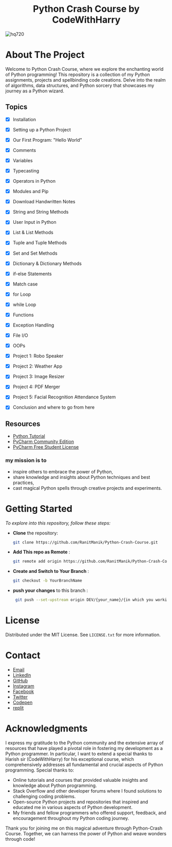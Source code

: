<a name="readme-top"></a>
<div align="center">
<h1> Python Crash Course by CodeWithHarry
</h1>
  </p>
</div>

![hq720](https://github.com/RanitManik/Python-Wizardry-CodeWithHarry/assets/138437760/86142520-6ed0-46ab-8659-c959a415f0a9)


# About The Project

Welcome to Python Crash Course, where we explore the enchanting world of Python programming! This repository is a collection
of my Python assignments, projects and spellbinding code creations. Delve into the realm of algorithms, data structures,
and Python sorcery that showcases my journey as a Python wizard.

## Topics

- [x] Installation
- [x] Setting up a Python Project
- [x] Our First Program: "Hello World"
- [x] Comments
- [x] Variables
- [x] Typecasting
- [x] Operators in Python
- [x] Modules and Pip
- [x] Download Handwritten Notes
- [x] String and String Methods
- [x] User Input in Python
- [x] List & List Methods
- [x] Tuple and Tuple Methods
- [x] Set and Set Methods
- [x] Dictionary & Dictionary Methods
- [x] if-else Statements
- [x] Match case
- [x] for Loop
- [x] while Loop
- [x] Functions
- [x] Exception Handling
- [x] File I/O
- [x] OOPs
- [x] Project 1: Robo Speaker
- [x] Project 2: Weather App
- [x] Project 3: Image Resizer
- [x] Project 4: PDF Merger
- [x] Project 5: Facial Recognition Attendance System
- [x] Conclusion and where to go from here


## Resources

* [Python Tutorial](https://youtu.be/fqF9M92jzUo?si=mKAZ9WnS97VsjvM0)
* [PyCharm Community Edition](https://jb.gg/getPyCharm)
* [PyCharm Free Student License](https://jb.gg/GetStudentLicense)

### my mission is to

- inspire others to embrace the power of Python,
- share knowledge and insights about Python techniques and best practices,
- cast magical Python spells through creative projects and experiments.


# Getting Started

_To explore into this repository, follow these steps:_

- **Clone** the repository:

   ```bash
   git clone https://github.com/RanitManik/Python-Crash-Course.git

- **Add This repo as Remote**  :

   ```bash
   git remote add origin https://github.com/RanitManik/Python-Crash-Course.git

- **Create and Switch to Your Branch** :

   ```bash
   git checkout -b YourBranchName

- **push your changes** to this branch :

   ```bash
    git push --set-upstream origin DEV/{your_name}/{in which you working on}

# License

Distributed under the MIT License. See `LICENSE.txt` for more information.



<!-- CONTACT -->

# Contact

- [Email](mailto:ranitmanik.dev@gmail.com)
- [LinkedIn](https://www.linkedin.com/in/ranit-manik/)
- [GitHub](https://github.com/RanitManik)
- [Instagram](https://www.instagram.com/ranit_manik_/)
- [Facebook](https://www.facebook.com/RanitKumarManik/)
- [Twitter](https://twitter.com/RANIT_MANIK)
- [Codepen](https://codepen.io/RANIT-MANIK)
- [replit](https://replit.com/@ranit-manik)



# Acknowledgments

I express my gratitude to the Python community and the extensive array of resources that have played a pivotal role in fostering my development as a Python programmer. In particular, I want to extend a special thanks to Harish sir (CodeWithHarry) for his exceptional course, which comprehensively addresses all fundamental and crucial aspects of Python programming.
Special thanks to:

- Online tutorials and courses that provided valuable insights and knowledge about Python programming.
- Stack Overflow and other developer forums where I found solutions to challenging coding problems.
- Open-source Python projects and repositories that inspired and educated me in various aspects of Python development.
- My friends and fellow programmers who offered support, feedback, and encouragement throughout my Python coding
  journey.

Thank you for joining me on this magical adventure through Python-Crash Course. Together, we can harness the power of Python
and weave wonders through code!




